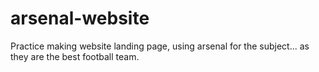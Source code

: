 # arsenal-website
Practice making website landing page, using arsenal for the subject... as they are the best football team.
